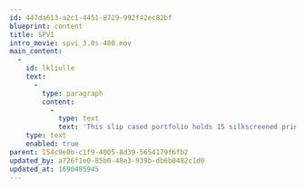 ```yaml
---
id: 447da613-a2c1-4451-8729-992f42ec82bf
blueprint: content
title: SPVI
intro_movie: spvi_3.0s-480.mov
main_content:
  -
    id: lkliulle
    text:
      -
        type: paragraph
        content:
          -
            type: text
            text: 'This slip cased portfolio holds 15 silkscreened prints of color variations based on a single visual system. A limited portfolio edition of 35 numbered copies, 51x 52 cm.'
    type: text
    enabled: true
parent: 154c9e0b-c1f9-4005-8d39-5654179f6fb2
updated_by: a726f1e0-85b0-48e3-939b-db6b8482c1d0
updated_at: 1690485945
---
```

